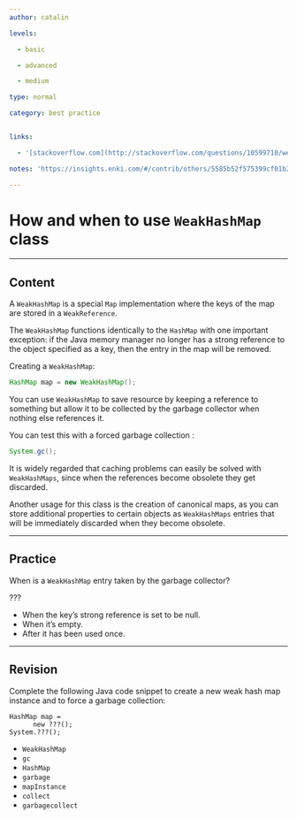 ```yaml
---
author: catalin

levels:

  - basic

  - advanced

  - medium

type: normal

category: best practice


links:

  - '[stackoverflow.com](http://stackoverflow.com/questions/10599710/weakhashmap-example){website}'

notes: 'https://insights.enki.com/#/contrib/others/5585b52f575399cf01b26b9f?search=kha'

---
```


# How and when to use `WeakHashMap` class

---
## Content

A `WeakHashMap` is a special `Map` implementation where the keys of the map are stored in a `WeakReference`.

The `WeakHashMap` functions identically to the `HashMap` with one important exception: if the Java memory manager no longer has a strong reference to the object specified as a key, then the entry in the map will be removed.

Creating a `WeakHashMap`:
```java
HashMap map = new WeakHashMap();
```

You can use `WeakHashMap` to save resource by keeping a reference to something but allow it to be collected by the garbage collector when nothing else references it.

You can test this with a forced garbage collection : 
```java
System.gc();
```

It is widely regarded that caching problems can easily be solved with `WeakHashMaps`, since when the references become obsolete they get discarded.

Another usage for this class is the creation of canonical maps, as you can store additional properties to certain objects as `WeakHashMaps` entries that will be immediately discarded when they become obsolete.

---
## Practice

When is a `WeakHashMap`  entry taken by the garbage collector? 

???

* When the key’s strong reference is set to be null.
* When it’s empty.
* After it has been used once.

---
## Revision

Complete the following Java code snippet to create a new weak hash map instance and to force a garbage collection:
```
HashMap map =
      new ???();
System.???();
```

* `WeakHashMap` 
* `gc` 
* `HashMap` 
* `garbage` 
* `mapInstance` 
* `collect` 
* `garbagecollect`

